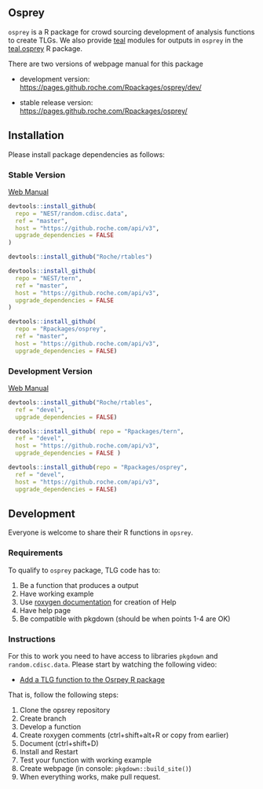 

## Osprey

`osprey` is a R package for crowd sourcing development of analysis functions to
create TLGs. We also provide [teal](https://github.roche.com/Rpackages/teal)
modules for outputs in `osprey` in the
[teal.osprey](https://github.roche.com/Rpackages/teal.osprey) R package.

There are two versions of webpage manual for this package

* development version: https://pages.github.roche.com/Rpackages/osprey/dev/

* stable release version: https://pages.github.roche.com/Rpackages/osprey/


## Installation

Please install package dependencies as follows:

### Stable Version

[Web Manual](https://pages.github.roche.com/Rpackages/osprey/)

```r 
devtools::install_github(
  repo = "NEST/random.cdisc.data",
  ref = "master", 
  host = "https://github.roche.com/api/v3",
  upgrade_dependencies = FALSE
)

devtools::install_github("Roche/rtables")

devtools::install_github(
  repo = "NEST/tern",
  ref = "master", 
  host = "https://github.roche.com/api/v3",
  upgrade_dependencies = FALSE
)

devtools::install_github(
  repo = "Rpackages/osprey", 
  ref = "master", 
  host = "https://github.roche.com/api/v3", 
  upgrade_dependencies = FALSE)
```

### Development Version

[Web Manual](https://pages.github.roche.com/Rpackages/osprey/dev/)

```r
devtools::install_github("Roche/rtables", 
  ref = "devel",
  upgrade_dependencies = FALSE)

devtools::install_github( repo = "Rpackages/tern", 
  ref = "devel", 
  host = "https://github.roche.com/api/v3", 
  upgrade_dependencies = FALSE )

devtools::install_github(repo = "Rpackages/osprey", 
  ref = "devel",
  host = "https://github.roche.com/api/v3", 
  upgrade_dependencies = FALSE) 
``` 


## Development

Everyone is welcome to share their R functions in `opsrey`.

### Requirements

To qualify to `osprey` package, TLG code has to:

1. Be a function that produces a output 
2. Have working example 
3. Use [roxygen documentation](http://r-pkgs.had.co.nz/man.html) for creation of Help 
4. Have help page 
5. Be compatible with pkgdown (should be when points 1-4 are OK)

### Instructions

For this to work you need to have access to libraries `pkgdown` and
`random.cdisc.data`. Please start by watching the following video:

* [Add a TLG function to the Osrpey R
package](https://streamingmedia.roche.com/media/Adding+TLG+functions+to+the+Osprey+R+package/1_4newkk7i)

That is, follow the following steps:

1. Clone the opsrey repository 
2. Create branch 
3. Develop a function 
4. Create roxygen comments (ctrl+shift+alt+R or copy from earlier) 
5. Document (ctrl+shift+D) 
6. Install and Restart 
7. Test your function with working example
8. Create webpage (in console: `pkgdown::build_site()`) 
9. When everything works, make pull request.
